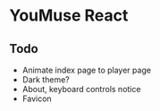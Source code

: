 # YouMuse React

## Todo

* Animate index page to player page
* Dark theme?
* About, keyboard controls notice
* Favicon
